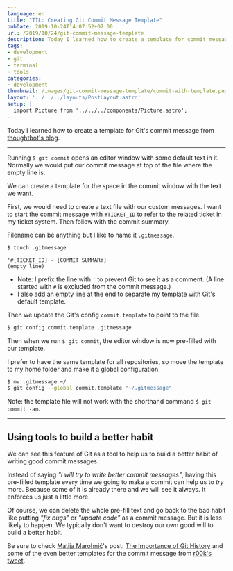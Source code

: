 ```yaml
---
language: en
title: "TIL: Creating Git Commit Message Template"
pubDate: 2019-10-24T14:07:52+07:00
url: /2019/10/24/git-commit-message-template
description: Today I learned how to create a template for commit message it Git
tags:
- development
- git
- terminal
- tools
categories:
- development
thumbnail: /images/git-commit-message-template/commit-with-template.png
layout: '../../../layouts/PostLayout.astro'
setup: |
  import Picture from '../../../components/Picture.astro';
---
```


Today I learned how to create a template for Git's commit message
from [thoughtbot's blog](https://thoughtbot.com/blog/better-commit-messages-with-a-gitmessage-template).

---

Running `$ git commit` opens an editor window with some default text in it.
Normally we would put our commit message at top of the file where the empty line is.

We can create a template for the space in the commit window
with the text we want.

First, we would need to create a text file with our custom messages.
I want to start the commit message with `#TICKET_ID` to refer to the
related ticket in my ticket system. Then follow with the commit summary.

Filename can be anything but I like to name it `.gitmessage`.

```sh
$ touch .gitmessage
```

```
'#[TICKET_ID] - [COMMIT SUMMARY]
(empty line)
```

- Note: I prefix the line with `'` to prevent Git to see it as a comment.
(A line started with `#` is excluded from the commit message.)
- I also add an empty line at the end to separate my template with Git's default template.

Then we update the Git's config `commit.template` to point to the file.

```sh
$ git config commit.template .gitmessage
```

Then when we run `$ git commit`, the editor window is now pre-filled with our template.

<Picture
  src="/images/git-commit-message-template/commit-with-template.png"
  alt="git commit with template"
  caption="commit message with pre-filled template"
/>

I prefer to have the same template for all repositories,
so move the template to my home folder and make it a global configuration.

```sh
$ mv .gitmessage ~/
$ git config --global commit.template "~/.gitmessage"
```

Note: the template file will not work with the shorthand command `$ git commit -am`.

---

## Using tools to build a better habit

We can see this feature of Git as a tool to help us to build a better habit
of writing good commit messages.

Instead of saying _"I will try to write better commit messages"_,
having this pre-filled template every time we going to make a commit
can help us to _try_ more. Because some of it is already there
and we will see it always. It enforces us just a little more.

Of course, we can delete the whole pre-fill text and go back
to the bad habit like putting _"fix bugs"_ or _"update code"_ as a commit message.
But it is less likely to happen. We typically don't want to destroy our own good will
to build a better habit.

Be sure to check [Matija Marohnić](https://silvenon.com)'s post:
[The Importance of Git History](https://silvenon.com/blog/better-git-history/introduction)
and some of the even better templates for the commit message from
[r00k's tweet](https://twitter.com/r00k/status/1175100703829909505).
